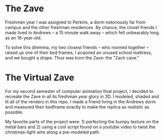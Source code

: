 # The Zave
Freshman year I was assigned to Perkins, a dorm notoriously far from campus and the other freshman residences. By chance, the closet friends I made lived in Andrews – a 15 minute walk away – which felt unbearably long as an 18-year-old.

To solve this dilemma, my two closest friends – who roomed together – raised up one of their bed frames, I acquired an unused school mattress, and we bought a drape. Thus was born the Zave: the "Zach cave."

# The Virtual Zave
For my second semester of computer animation final project, I decided to recreate the Zave in all its freshman year glory in 3D. I modeled, shaded and lit all of the renders in this repo. I made a friend living in the Andrews dorm and measured their bedframe exactly to make the replica as realistic as possible.

My favorite parts of the project were: 1) perfecting the bumpy texture on the metal bars and 2) using a cool script found on a youtube video to twist the christmas-light wire along a pre-modeled path.
